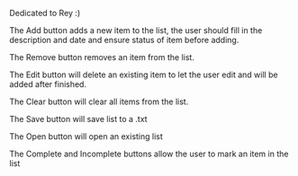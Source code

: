 Dedicated to Rey :)


The Add button adds a new item to the list, the user should fill in the description and date and ensure status of item before adding.

The Remove button removes an item from the list. 

The Edit button will delete an existing item to let the user edit and will be added after finished.

The Clear button will clear all items from the list.

The Save button will save list to a .txt

The Open button will open an existing list

The Complete and Incomplete buttons allow the user to mark an item in the list
